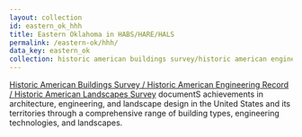 ```yaml
---
layout: collection
id: eastern_ok_hhh
title: Eastern Oklahoma in HABS/HARE/HALS
permalink: /eastern-ok/hhh/
data_key: eastern_ok
collection: historic american buildings survey/historic american engineering record/historic american landscapes survey
---
```


[Historic American Buildings Survey / Historic American Engineering Record / Historic American Landscapes Survey](https://www.loc.gov/collections/historic-american-buildings-landscapes-and-engineering-records/about-this-collection/) documentS achievements in architecture, engineering, and landscape design in the United States and its territories through a comprehensive range of building types, engineering technologies, and landscapes.